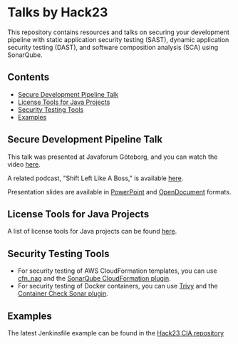 # Talks by Hack23

This repository contains resources and talks on securing your development pipeline with static application security testing (SAST), dynamic application security testing (DAST), and software composition analysis (SCA) using SonarQube.

## Contents

- [Secure Development Pipeline Talk](#secure-development-pipeline-talk)
- [License Tools for Java Projects](#license-tools-for-java-projects)
- [Security Testing Tools](#security-testing-tools)
- [Examples](#examples)

## Secure Development Pipeline Talk

This talk was presented at Javaforum Göteborg, and you can watch the video [here](https://www.youtube.com/watch?v=A_hq2Y03d6I).

A related podcast, "Shift Left Like A Boss," is available [here](https://www.youtube.com/watch?v=aYwSd1Wu28Q&ab_channel=Soluble/).

Presentation slides are available in [PowerPoint](https://github.com/Hack23/talks/raw/master/SecureDevelopmentPipeline20190919.pptx) and [OpenDocument](https://github.com/Hack23/talks/raw/master/SecureDevelopmentPipeline20190919.odp) formats.

## License Tools for Java Projects

A list of license tools for Java projects can be found [here](https://github.com/Hack23/talks/blob/master/LicenseComplianceAlternatives.md).

## Security Testing Tools

- For security testing of AWS CloudFormation templates, you can use [cfn_nag](https://github.com/stelligent/cfn_nag) and the [SonarQube CloudFormation plugin](https://github.com/Hack23/sonar-cloudformation-plugin).
- For security testing of Docker containers, you can use [Trivy](https://github.com/aquasecurity/trivy) and the [Container Check Sonar plugin](https://github.com/ministryofjustice/container-check-sonar-plugin).

## Examples

The latest Jenkinsfile example can be found in the [Hack23 CIA repository](https://github.com/Hack23/cia/blob/master/Jenkinsfile)
